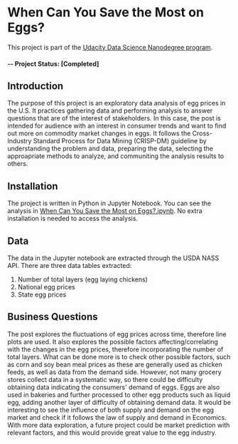 # When Can You Save the Most on Eggs?
This project is part of the [Udacity Data Science Nanodegree program](https://www.udacity.com/course/data-scientist-nanodegree--nd025).

#### -- Project Status: [Completed]

## Introduction

The purpose of this project is an exploratory data analysis of egg prices in the U.S. It practices gathering data and performing analysis to answer questions that are of the interest of stakeholders. In this case, the post is intended for audience with an interest in consumer trends and want to find out more on commodity market changes in eggs. It follows the Cross-Industry Standard Process for Data Mining (CRISP-DM) guideline by understanding the problem and data, preparing the data, selecting the approapriate methods to analyze, and communiting the analysis results to others.

## Installation

The project is written in Python in Jupyter Notebook. You can see the analysis in [When Can You Save the Most on Eggs?.ipynb](https://github.com/nggyujia/Egg-Market-Analysis/blob/master/When%20Can%20You%20Save%20the%20Most%20on%20Eggs%3F.ipynb). No extra installation is needed to access the analysis.

## Data

The data in the Jupyter notebook are extracted through the USDA NASS API. There are three data tables extracted:
1. Number of total layers (egg laying chickens)
2. National egg prices
3. State egg prices

## Business Questions

The post explores the fluctuations of egg prices across time, therefore line plots are used. It also explores the possible factors affecting/correlating with the changes in the egg prices, therefore incorporating the number of total layers. What can be done more is to check other possible factors, such as corn and soy bean meal prices as these are generally used as chicken feeds, as well as data from the demand side. However, not many grocery stores collect data in a systematic way, so there could be difficulty obtaining data indicating the consumers' demand of eggs. Eggs are also used in bakeries and further processed to other egg products such as liquid egg, adding another layer of difficulty of obtaining demand data. It would be interesting to see the influence of both supply and demand on the egg market and check if it follows the law of supply and demand in Economics. With more data exploration, a future project could be market prediction with relevant factors, and this would provide great value to the egg industry.

